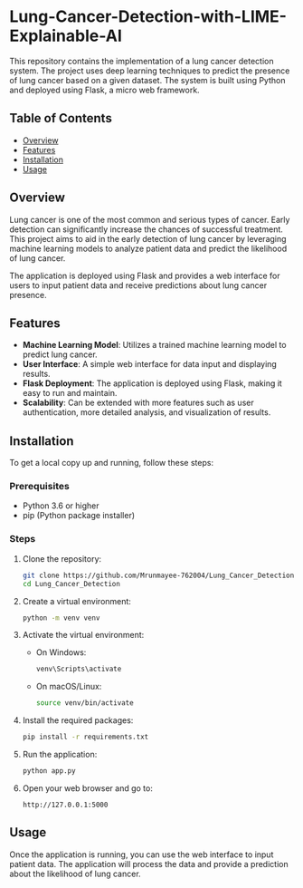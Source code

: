 # Lung-Cancer-Detection-with-LIME-Explainable-AI

This repository contains the implementation of a lung cancer detection system. The project uses deep learning techniques to predict the presence of lung cancer based on a given dataset. The system is built using Python and deployed using Flask, a micro web framework.

## Table of Contents

- [Overview](#overview)
- [Features](#features)
- [Installation](#installation)
- [Usage](#usage)


## Overview

Lung cancer is one of the most common and serious types of cancer. Early detection can significantly increase the chances of successful treatment. This project aims to aid in the early detection of lung cancer by leveraging machine learning models to analyze patient data and predict the likelihood of lung cancer.

The application is deployed using Flask and provides a web interface for users to input patient data and receive predictions about lung cancer presence.

## Features

- **Machine Learning Model**: Utilizes a trained machine learning model to predict lung cancer.
- **User Interface**: A simple web interface for data input and displaying results.
- **Flask Deployment**: The application is deployed using Flask, making it easy to run and maintain.
- **Scalability**: Can be extended with more features such as user authentication, more detailed analysis, and visualization of results.

## Installation

To get a local copy up and running, follow these steps:

### Prerequisites

- Python 3.6 or higher
- pip (Python package installer)

### Steps

1. Clone the repository:
   ```bash
   git clone https://github.com/Mrunmayee-762004/Lung_Cancer_Detection.git
   cd Lung_Cancer_Detection
   ```

2. Create a virtual environment:
   ```bash
   python -m venv venv
   ```

3. Activate the virtual environment:

   - On Windows:
     ```bash
     venv\Scripts\activate
     ```
   - On macOS/Linux:
     ```bash
     source venv/bin/activate
     ```

4. Install the required packages:
   ```bash
   pip install -r requirements.txt
   ```

5. Run the application:
   ```bash
   python app.py
   ```

6. Open your web browser and go to:
   ```
   http://127.0.0.1:5000
   ```

## Usage

Once the application is running, you can use the web interface to input patient data. The application will process the data and provide a prediction about the likelihood of lung cancer.
